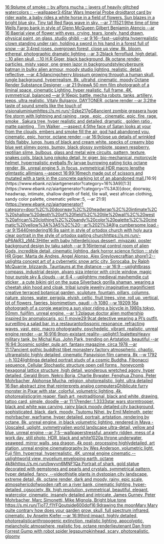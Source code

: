[16:9](https://www.ebank.nz/aiartgenerator?category=16%3A9)[plume of smoke :: by alfons mucha :: layers of heavily glitched watercolors :: --wallpaper](https://www.ebank.nz/aiartgenerator?category=plume%20of%20smoke%20%3A%3A%20by%20alfons%20mucha%20%3A%3A%20layers%20of%20heavily%20glitched%20watercolors%20%3A%3A%20--wallpaper)[3:4](https://www.ebank.nz/aiartgenerator?category=3%3A4)[Star Wars Imperial Probe droid](https://www.ebank.nz/aiartgenerator?category=Star%20Wars%20Imperial%20Probe%20droid)[tarot card by rider waite. a baby rides a white horse in a field of flowers. Sun blazes in a bright blue sky.  Tiny tall Red flags wave in sky. --ar 7:11](https://www.ebank.nz/aiartgenerator?category=tarot%20card%20by%20rider%20waite.%20a%20baby%20rides%20a%20white%20horse%20in%20a%20field%20of%20flowers.%20Sun%20blazes%20in%20a%20bright%20blue%20sky.%20%20Tiny%20tall%20Red%20flags%20wave%20in%20sky.%20--ar%207%3A11)[5](https://www.ebank.nz/aiartgenerator?category=5)[21:9](https://www.ebank.nz/aiartgenerator?category=21%3A9)[the time of time Wells Fargo bank in style of Glenn McQueen Gilbert Benjamin Atencio --ar 16:8](https://www.ebank.nz/aiartgenerator?category=the%20time%20of%20time%20Wells%20Fargo%20bank%20in%20style%20of%20Glenn%20McQueen%20Gilbert%20Benjamin%20Atencio%20--ar%2016%3A8)[aerial view of flower with eyes, crying, tears, lonely, hand drawn, physical paint, on glass, studio ghibli --ar 9:16](https://www.ebank.nz/aiartgenerator?category=aerial%20view%20of%20flower%20with%20eyes%2C%20crying%2C%20tears%2C%20lonely%2C%20hand%20drawn%2C%20physical%20paint%2C%20on%20glass%2C%20studio%20ghibli%20--ar%209%3A16)[--fast](https://www.ebank.nz/aiartgenerator?category=--fast)[--uplight](https://www.ebank.nz/aiartgenerator?category=--uplight)[a hyperrealistic clown standing under rain, holding a sword in his hand in a forest full of snow --ar 3:4](https://www.ebank.nz/aiartgenerator?category=a%20hyperrealistic%20clown%20standing%20under%20rain%2C%20holding%20a%20sword%20in%20his%20hand%20in%20a%20forest%20full%20of%20snow%20--ar%203%3A4)[red roses, overgrown forest, close up view, 8k, bloom, ethereal, photographic dramatic lighting --ar 3:2](https://www.ebank.nz/aiartgenerator?category=red%20roses%2C%20overgrown%20forest%2C%20close%20up%20view%2C%208k%2C%20bloom%2C%20ethereal%2C%20photographic%20dramatic%20lighting%20--ar%203%3A2)[black ferrofluid, high detail, ::.10 alien skull, ::.10 H.R Giger, black background, 8k octane render, particles, misty vapor, one green lazor in background](https://www.ebank.nz/aiartgenerator?category=black%20ferrofluid%2C%20high%20detail%2C%20%3A%3A.10%20alien%20skull%2C%20%3A%3A.10%20H.R%20Giger%2C%20black%20background%2C%208k%20octane%20render%2C%20particles%2C%20misty%20vapor%2C%20one%20green%20lazor%20in%20background)[style](https://www.ebank.nz/aiartgenerator?category=style)[cyberpunk batman in bulky alien armour, moody studio lighting, realistic, detail, reflective, —ar 4:5](https://www.ebank.nz/aiartgenerator?category=cyberpunk%20batman%20in%20bulky%20alien%20armour%2C%20moody%20studio%20lighting%2C%20realistic%2C%20detail%2C%20reflective%2C%20%E2%80%94ar%204%3A5)[dancing](https://www.ebank.nz/aiartgenerator?category=dancing)[cherry blossum growing through a human skull, jungle background, hyperrealism, 8k, ultrahd, cinematic, moody,Octane Render Substance Designer --ar 21:9](https://www.ebank.nz/aiartgenerator?category=cherry%20blossum%20growing%20through%20a%20human%20skull%2C%20jungle%20background%2C%20hyperrealism%2C%208k%2C%20ultrahd%2C%20cinematic%2C%20moody%2COctane%20Render%20Substance%20Designer%20--ar%2021%3A9)[view](https://www.ebank.nz/aiartgenerator?category=view)[A 50 mm film photograph of a liminal space, cinematic Lighting, hyper realistic, full frame, 4K, symmetrical, balanced —ar 9:16](https://www.ebank.nz/aiartgenerator?category=A%2050%20mm%20film%20photograph%20of%20a%20liminal%20space%2C%20cinematic%20Lighting%2C%20hyper%20realistic%2C%20full%20frame%2C%204K%2C%20symmetrical%2C%20balanced%20%E2%80%94ar%209%3A16)[epic battle, mecha robots, tanks, artillery, jeeps, ultra realistic, Vitaly Bulgarov, DAYTONER, octane render --ar 3:2](https://www.ebank.nz/aiartgenerator?category=epic%20battle%2C%20mecha%20robots%2C%20tanks%2C%20artillery%2C%20jeeps%2C%20ultra%20realistic%2C%20Vitaly%20Bulgarov%2C%20DAYTONER%2C%20octane%20render%20--ar%203%3A2)[the taste of sound smells like the touch of vision](https://www.ebank.nz/aiartgenerator?category=the%20taste%20of%20sound%20smells%20like%20the%20touch%20of%20vision)[aluminium](https://www.ebank.nz/aiartgenerator?category=aluminium)[<https://s.mj.run/-0zke217gG8>](https://www.ebank.nz/aiartgenerator?category=%3Chttps%3A//s.mj.run/-0zke217gG8%3E)[ancient zombie greaser](https://www.ebank.nz/aiartgenerator?category=ancient%20zombie%20greaser)[a huge fire storm with lightning and raining , rage , epic , cinematic, epic, fire, rage, smoke , Sakura tree, hyper realistic and detailed, dramatic , golden ratio , matte painting , Tim Walker , —aspect 4:5](https://www.ebank.nz/aiartgenerator?category=a%20huge%20fire%20storm%20with%20lightning%20and%20raining%20%2C%20rage%20%2C%20epic%20%2C%20cinematic%2C%20epic%2C%20fire%2C%20rage%2C%20smoke%20%2C%20Sakura%20tree%2C%20hyper%20realistic%20and%20detailed%2C%20dramatic%20%2C%20golden%20ratio%20%2C%20matte%20painting%20%2C%20Tim%20Walker%20%2C%20%E2%80%94aspect%204%3A5)[the face of Satan looks at your from the clouds, embers and smoke fill the air, god had abandoned you, cinematic, epic, horror, octane render —ar 16:9](https://www.ebank.nz/aiartgenerator?category=the%20face%20of%20Satan%20looks%20at%20your%20from%20the%20clouds%2C%20embers%20and%20smoke%20fill%20the%20air%2C%20god%20had%20abandoned%20you%2C%20cinematic%2C%20epic%2C%20horror%2C%20octane%20render%20%E2%80%94ar%2016%3A9)[close up details of wrinkled folds flabby, lungs, hues of black and cream white. specks of creamy bbq blue wet slimey pores, bumpy, black glossy symbiote, spawn respberry, reptilian slime, bulbous, glass and metal wire circuits,  pattern, texture, snakes coils, black lung rokoko detail, hr giger, bio-mechanical, motorcycle helmet, hyperrealistic eyeballs,fly larvae burrowing eating ticks octane render, 8k, unreal engine 5, in focus, symmetrical HDR macro lens](https://www.ebank.nz/aiartgenerator?category=close%20up%20details%20of%20wrinkled%20folds%20flabby%2C%20lungs%2C%20hues%20of%20black%20and%20cream%20white.%20specks%20of%20creamy%20bbq%20blue%20wet%20slimey%20pores%2C%20bumpy%2C%20black%20glossy%20symbiote%2C%20spawn%20respberry%2C%20reptilian%20slime%2C%20bulbous%2C%20glass%20and%20metal%20wire%20circuits%2C%20%20pattern%2C%20texture%2C%20snakes%20coils%2C%20black%20lung%20rokoko%20detail%2C%20hr%20giger%2C%20bio-mechanical%2C%20motorcycle%20helmet%2C%20hyperrealistic%20eyeballs%2Cfly%20larvae%20burrowing%20eating%20ticks%20octane%20render%2C%208k%2C%20unreal%20engine%205%2C%20in%20focus%2C%20symmetrical%20HDR%20macro%20lens)[the glimtastic allimians --aspect 16:9](https://www.ebank.nz/aiartgenerator?category=the%20glimtastic%20allimians%20--aspect%2016%3A9)[9:16](https://www.ebank.nz/aiartgenerator?category=9%3A16)[mech made out of scissors and mutated with a tank in the concrete parking lot of an abandoned mall.](https://www.ebank.nz/aiartgenerator?category=mech%20made%20out%20of%20scissors%20and%20mutated%20with%20a%20tank%20in%20the%20concrete%20parking%20lot%20of%20an%20abandoned%20mall.)[16:9](https://www.ebank.nz/aiartgenerator?category=16%3A9)[1:3](https://www.ebank.nz/aiartgenerator?category=1%3A3)[door, doorway, headwrap, intimate, shallow depth of field, tile wall, west african clothing, sandy color palette, cinematic yellow::5, --ar 21:9](https://www.ebank.nz/aiartgenerator?category=door%2C%20doorway%2C%20headwrap%2C%20intimate%2C%20shallow%20depth%20of%20field%2C%20tile%20wall%2C%20west%20african%20clothing%2C%20sandy%20color%20palette%2C%20cinematic%20yellow%3A%3A5%2C%20--ar%2021%3A9)[a cumbersome load --ar 9:15](https://www.ebank.nz/aiartgenerator?category=a%20cumbersome%20load%20--ar%209%3A15)[440](https://www.ebank.nz/aiartgenerator?category=440)[rendering](https://www.ebank.nz/aiartgenerator?category=rendering)[16:9](https://www.ebank.nz/aiartgenerator?category=16%3A9)[a saint in style of ortodox church with holy aura clear portrait in the style of ortodox paiting church](https://www.ebank.nz/aiartgenerator?category=a%20saint%20in%20style%20of%20ortodox%20church%20with%20holy%20aura%20clear%20portrait%20in%20the%20style%20of%20ortodox%20paiting%20church)[<https://s.mj.run/-qP6AkR3_zM>](https://www.ebank.nz/aiartgenerator?category=%3Chttps%3A//s.mj.run/-qP6AkR3_zM%3E)[4:3](https://www.ebank.nz/aiartgenerator?category=4%3A3)[Hitler with baby hitler](https://www.ebank.nz/aiartgenerator?category=Hitler%20with%20baby%20hitler)[delicious dessert, miyazaki, poster background design by taku satoh --ar 9:16](https://www.ebank.nz/aiartgenerator?category=delicious%20dessert%2C%20miyazaki%2C%20poster%20background%20design%20by%20taku%20satoh%20--ar%209%3A16)[internal control room of alien Gods, incredible detail, cinematic lighting, dark horror science fiction :: style HR Giger, Marta de Andres, Angel Alonso, Alex Grey](https://www.ebank.nz/aiartgenerator?category=internal%20control%20room%20of%20alien%20Gods%2C%20incredible%20detail%2C%20cinematic%20lighting%2C%20dark%20horror%20science%20fiction%20%3A%3A%20style%20HR%20Giger%2C%20Marta%20de%20Andres%2C%20Angel%20Alonso%2C%20Alex%20Grey)[lovecraftian shore](https://www.ebank.nz/aiartgenerator?category=lovecraftian%20shore)[1:2](https://www.ebank.nz/aiartgenerator?category=1%3A2)[--uplight](https://www.ebank.nz/aiartgenerator?category=--uplight)[a concept art of a cybernetic snow artic city, Sorocaba, by Ralph McQuarrie, blizzards, Tauntauns at the distance --ar 16:9 --uplight](https://www.ebank.nz/aiartgenerator?category=a%20concept%20art%20of%20a%20cybernetic%20snow%20artic%20city%2C%20Sorocaba%2C%20by%20Ralph%20McQuarrie%2C%20blizzards%2C%20Tauntauns%20at%20the%20distance%20--ar%2016%3A9%20--uplight)[brass compass, industrial design, alvaro siza interior with circle window, magic hour purple sky & clouds --ar 6:4 --uplight](https://www.ebank.nz/aiartgenerator?category=brass%20compass%2C%20industrial%20design%2C%20alvaro%20siza%20interior%20with%20circle%20window%2C%20magic%20hour%20purple%20sky%20%26%20clouds%20--ar%206%3A4%20--uplight)[my medieval mayhem](https://www.ebank.nz/aiartgenerator?category=my%20medieval%20mayhem)[die cut sticker , a cute bikini girl on the sup](https://www.ebank.nz/aiartgenerator?category=die%20cut%20sticker%20%2C%20a%20cute%20bikini%20girl%20on%20the%20sup)[a Silverback gorilla shaman, wearing a cheetah skin hood and cloak, tribal jungle jewelry,](https://www.ebank.nz/aiartgenerator?category=a%20Silverback%20gorilla%20shaman%2C%20wearing%20a%20cheetah%20skin%20hood%20and%20cloak%2C%20tribal%20jungle%20jewelry%2C)[imaginative magnificient creative terraced botanical garden, sculpture, fountain, pillars, columns, nature, stones, water, pergola, elvish, celtic, fruit trees, vine, roll up, vertical, lot of flowers, faeries, biomimetism, gaudi --h 1080 --w 1920](https://www.ebank.nz/aiartgenerator?category=imaginative%20magnificient%20creative%20terraced%20botanical%20garden%2C%20sculpture%2C%20fountain%2C%20pillars%2C%20columns%2C%20nature%2C%20stones%2C%20water%2C%20pergola%2C%20elvish%2C%20celtic%2C%20fruit%20trees%2C%20vine%2C%20roll%20up%2C%20vertical%2C%20lot%20of%20flowers%2C%20faeries%2C%20biomimetism%2C%20gaudi%20--h%201080%20--w%201920)[9:16](https://www.ebank.nz/aiartgenerator?category=9%3A16)[a photograph of a corgie wearing a sun visor riding a bicycle in 1980s tokyo, 50mm, fujifilm, unreal engine, --ar 1:2](https://www.ebank.nz/aiartgenerator?category=a%20photograph%20of%20a%20corgie%20wearing%20a%20sun%20visor%20riding%20a%20bicycle%20in%201980s%20tokyo%2C%2050mm%2C%20fujifilm%2C%20unreal%20engine%2C%20--ar%201%3A2)[plague doctor alien mothership inspired by anomalocaris, sci fi movie](https://www.ebank.nz/aiartgenerator?category=plague%20doctor%20alien%20mothership%20inspired%20by%20anomalocaris%2C%20sci%20fi%20movie)[29:9](https://www.ebank.nz/aiartgenerator?category=29%3A9)[cat detective wearing a PI’s outfit, surveilling a salad bar, in a restaurant](https://www.ebank.nz/aiartgenerator?category=cat%20detective%20wearing%20a%20PI%E2%80%99s%20outfit%2C%20surveilling%20a%20salad%20bar%2C%20in%20a%20restaurant)[orbs](https://www.ebank.nz/aiartgenerator?category=orbs)[sonic resonance, refracting waves, vast, epic, macro photography, psychedelic, vibrant, realistic, unreal engine render --ar 16:9](https://www.ebank.nz/aiartgenerator?category=sonic%20resonance%2C%20refracting%20waves%2C%20vast%2C%20epic%2C%20macro%20photography%2C%20psychedelic%2C%20vibrant%2C%20realistic%2C%20unreal%20engine%20render%20--ar%2016%3A9)[16:9](https://www.ebank.nz/aiartgenerator?category=16%3A9)[non-existant reality](https://www.ebank.nz/aiartgenerator?category=non-existant%20reality)[--uplight](https://www.ebank.nz/aiartgenerator?category=--uplight)[1:1](https://www.ebank.nz/aiartgenerator?category=1%3A1)[palettes](https://www.ebank.nz/aiartgenerator?category=palettes)[Heavy military tank, by Michal Kus, John Park, trending on Artstation, beautiful --ar 16:9](https://www.ebank.nz/aiartgenerator?category=Heavy%20military%20tank%2C%20by%20Michal%20Kus%2C%20John%20Park%2C%20trending%20on%20Artstation%2C%20beautiful%20--ar%2016%3A9)[4:3](https://www.ebank.nz/aiartgenerator?category=4%3A3)[cosmic soldier, pulp art, fantasy magazine, circa 1978 --ar 11:17](https://www.ebank.nz/aiartgenerator?category=cosmic%20soldier%2C%20pulp%20art%2C%20fantasy%20magazine%2C%20circa%201978%20--ar%2011%3A17)[ancient gothic buddhist tibet monastery factory  atmospheric, chaotic, ultrarealistic highly detailed, cinematic Panavision film camera, 8k --w 1792 --h 1024](https://www.ebank.nz/aiartgenerator?category=ancient%20gothic%20buddhist%20tibet%20monastery%20factory%20%20atmospheric%2C%20chaotic%2C%20ultrarealistic%20highly%20detailed%2C%20cinematic%20Panavision%20film%20camera%2C%208k%20--w%201792%20--h%201024)[lighting](https://www.ebank.nz/aiartgenerator?category=lighting)[a detailed portrait study of a cosmic Buddha,  Fibonacci sequence, Cellular Stochastic structure open cell forms , honeycomb hexagonal lattice structure ,high detail, wonderous wretched agony, hyper detailed, Gerald Brom, Nekro Borja, Charlie Bywater, Fenghua Zhong, Peter Mohrbacher, Alphonse Mucha, religion, photorealistic, light, ultra detailed 16:9](https://www.ebank.nz/aiartgenerator?category=a%20detailed%20portrait%20study%20of%20a%20cosmic%20Buddha%2C%20%20Fibonacci%20sequence%2C%20Cellular%20Stochastic%20structure%20open%20cell%20forms%20%2C%20honeycomb%20hexagonal%20lattice%20structure%20%2Chigh%20detail%2C%20wonderous%20wretched%20agony%2C%20hyper%20detailed%2C%20Gerald%20Brom%2C%20Nekro%20Borja%2C%20Charlie%20Bywater%2C%20Fenghua%20Zhong%2C%20Peter%20Mohrbacher%2C%20Alphonse%20Mucha%2C%20religion%2C%20photorealistic%2C%20light%2C%20ultra%20detailed%2016%3A9)[an abstract zine that reinterprets analog computers](https://www.ebank.nz/aiartgenerator?category=an%20abstract%20zine%20that%20reinterprets%20analog%20computers)[Ghibli](https://www.ebank.nz/aiartgenerator?category=Ghibli)[cute furry monster in Pixar with star, colorful, volumetric lighting, 4k, photorealistic](https://www.ebank.nz/aiartgenerator?category=cute%20furry%20monster%20in%20Pixar%20with%20star%2C%20colorful%2C%20volumetric%20lighting%2C%204k%2C%20photorealistic)[grim reaper, flash art, neotraditional, black and white, drawing, tattoo card, simple, doodle --ar 11:17](https://www.ebank.nz/aiartgenerator?category=grim%20reaper%2C%20flash%20art%2C%20neotraditional%2C%20black%20and%20white%2C%20drawing%2C%20tattoo%20card%2C%20simple%2C%20doodle%20--ar%2011%3A17)[render::1.3333](https://www.ebank.nz/aiartgenerator?category=render%3A%3A1.3333)[star wars stormtrooper, black and white wax carving, rainy black moody detailed city background, sophisticated, black, dark, moody, Tsutomu Nihei, by Emil Melmoth, peter mohrbacher, warframe, hyper detailed, portrait, artstation, rendering by octane, 8k, unreal engine, in black volumetric lighting, rendered in Maya - Upscaled, uplight, symmetry](https://www.ebank.nz/aiartgenerator?category=star%20wars%20stormtrooper%2C%20black%20and%20white%20wax%20carving%2C%20rainy%20black%20moody%20detailed%20city%20background%2C%20sophisticated%2C%20black%2C%20dark%2C%20moody%2C%20Tsutomu%20Nihei%2C%20by%20Emil%20Melmoth%2C%20peter%20mohrbacher%2C%20warframe%2C%20hyper%20detailed%2C%20portrait%2C%20artstation%2C%20rendering%20by%20octane%2C%208k%2C%20unreal%20engine%2C%20in%20black%20volumetric%20lighting%2C%20rendered%20in%20Maya%20-%20Upscaled%2C%20uplight%2C%20symmetry)[alien world landscape ultra-detail, yellow and blue, unreal engine --ar 7:5](https://www.ebank.nz/aiartgenerator?category=alien%20world%20landscape%20ultra-detail%2C%20yellow%20and%20blue%2C%20unreal%20engine%20--ar%207%3A5)[--wallpaper](https://www.ebank.nz/aiartgenerator?category=--wallpaper)[stressful, anxiety ridden, mess of a work day, still photo, HDR, black and white](https://www.ebank.nz/aiartgenerator?category=stressful%2C%20anxiety%20ridden%2C%20mess%20of%20a%20work%20day%2C%20still%20photo%2C%20HDR%2C%20black%20and%20white)[1020](https://www.ebank.nz/aiartgenerator?category=1020)[a throne underwater, seaweed, mirror walls, sea dragon, 4k post- processing highlydetailed, art station, unreal engine cinematography by Wes Anderson, volumetric light, Fuji film, hyperreal, hyperrealistic, 4K, unreal engine cinematic,](https://www.ebank.nz/aiartgenerator?category=a%20throne%20underwater%2C%20seaweed%2C%20mirror%20walls%2C%20sea%20dragon%2C%204k%20post-%20processing%20highlydetailed%2C%20art%20station%2C%20unreal%20engine%20cinematography%20by%20Wes%20Anderson%2C%20volumetric%20light%2C%20Fuji%20film%2C%20hyperreal%2C%20hyperrealistic%2C%204K%2C%20unreal%20engine%20cinematic%2C)[--uplight](https://www.ebank.nz/aiartgenerator?category=--uplight)[world view, mycelium enveloping earth, octane 4k](https://www.ebank.nz/aiartgenerator?category=world%20view%2C%20mycelium%20enveloping%20earth%2C%20octane%204k)[8k](https://www.ebank.nz/aiartgenerator?category=8k)[<https://s.mj.run/bwyvn6MNF1Q>](https://www.ebank.nz/aiartgenerator?category=%3Chttps%3A//s.mj.run/bwyvn6MNF1Q%3E)[a Portrait of shark, gold statue decorated with gemstones and  pearls and crystals, symmetrical pattern, hyper detailed, fancy, --video](https://www.ebank.nz/aiartgenerator?category=a%20Portrait%20of%20shark%2C%20gold%20statue%20decorated%20with%20gemstones%20and%20%20pearls%20and%20crystals%2C%20symmetrical%20pattern%2C%20hyper%20detailed%2C%20fancy%2C%20--video)[thistle plants in dystopian city landscape, extreme detail, 4k, octane render, dark and moody, rainy, epic scale, atmospheric](https://www.ebank.nz/aiartgenerator?category=thistle%20plants%20in%20dystopian%20city%20landscape%2C%20extreme%20detail%2C%204k%2C%20octane%20render%2C%20dark%20and%20moody%2C%20rainy%2C%20epic%20scale%2C%20atmospheric)[dof](https://www.ebank.nz/aiartgenerator?category=dof)[wooden raft on a river bank, cinematic lighting, hyper-detailed, cgsociety, 8k, high resolution, symmetrical, beautiful, elegant, watercolor, cinematic, insanely detailed and intricate, James Gurney, Peter Mohrbacher, Marc Simonetti, Mike Mignola, Bright blue tone <https://s.mj.run/TioT7_f1YFQ>](https://www.ebank.nz/aiartgenerator?category=wooden%20raft%20on%20a%20river%20bank%2C%20cinematic%20lighting%2C%20hyper-detailed%2C%20cgsociety%2C%208k%2C%20high%20resolution%2C%20symmetrical%2C%20beautiful%2C%20elegant%2C%20watercolor%2C%20cinematic%2C%20insanely%20detailed%20and%20intricate%2C%20James%20Gurney%2C%20Peter%20Mohrbacher%2C%20Marc%20Simonetti%2C%20Mike%20Mignola%2C%20Bright%20blue%20tone%20%3Chttps%3A//s.mj.run/TioT7_f1YFQ%3E)[outside](https://www.ebank.nz/aiartgenerator?category=outside)[600](https://www.ebank.nz/aiartgenerator?category=600)[dof](https://www.ebank.nz/aiartgenerator?category=dof)[16:9](https://www.ebank.nz/aiartgenerator?category=16%3A9)[drawing the moon](https://www.ebank.nz/aiartgenerator?category=drawing%20the%20moon)[Mary Mary quite contrary how does your garden grow, skull, full spectrum infrared, cinematic, by Anselm Kiefer —ar 16:9](https://www.ebank.nz/aiartgenerator?category=Mary%20Mary%20quite%20contrary%20how%20does%20your%20garden%20grow%2C%20skull%2C%20full%20spectrum%20infrared%2C%20cinematic%2C%20by%20Anselm%20Kiefer%20%E2%80%94ar%2016%3A9)[third impact, highly detailed, photorealistic](https://www.ebank.nz/aiartgenerator?category=third%20impact%2C%20highly%20detailed%2C%20photorealistic)[anthropogenic extinction, realistic lighting, apocolyptic, melancholic atmosphere, realistic fog, octane render](https://www.ebank.nz/aiartgenerator?category=anthropogenic%20extinction%2C%20realistic%20lighting%2C%20apocolyptic%2C%20melancholic%20atmosphere%2C%20realistic%20fog%2C%20octane%20render)[lieutenant Dan from Forrest Gump with robot spider legs](https://www.ebank.nz/aiartgenerator?category=lieutenant%20Dan%20from%20Forrest%20Gump%20with%20robot%20spider%20legs)[pumpkinhead, scary, photorealistic, gloomy](https://www.ebank.nz/aiartgenerator?category=pumpkinhead%2C%20scary%2C%20photorealistic%2C%20gloomy)